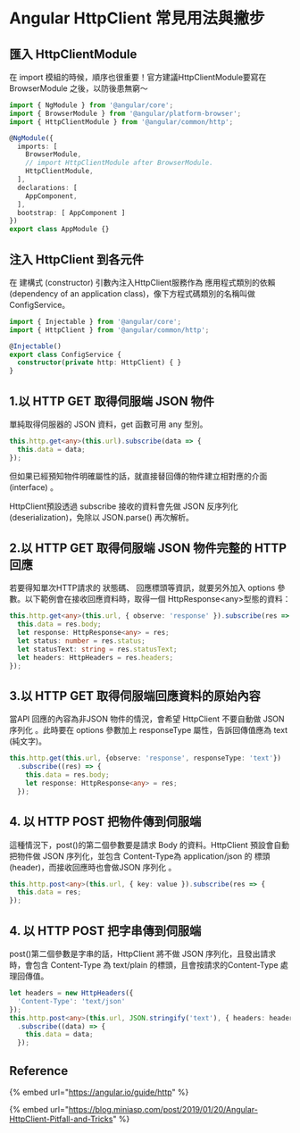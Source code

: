 # Angular HttpClient 常見用法與撇步

## 匯入 HttpClientModule

在 import 模組的時候，順序也很重要！官方建議HttpClientModule要寫在 BrowserModule 之後，以防後患無窮～

```typescript
import { NgModule } from '@angular/core';
import { BrowserModule } from '@angular/platform-browser';
import { HttpClientModule } from '@angular/common/http';

@NgModule({
  imports: [
    BrowserModule,
    // import HttpClientModule after BrowserModule.
    HttpClientModule,
  ],
  declarations: [
    AppComponent,
  ],
  bootstrap: [ AppComponent ]
})
export class AppModule {}
```

## 注入 HttpClient 到各元件

在 建構式 \(constructor\) 引數內注入HttpClient服務作為 應用程式類別的依賴 \(dependency of an application class\)，像下方程式碼類別的名稱叫做ConfigService。

```typescript
import { Injectable } from '@angular/core';
import { HttpClient } from '@angular/common/http';

@Injectable()
export class ConfigService {
  constructor(private http: HttpClient) { }
}
```



## 1.以 HTTP GET 取得伺服端 JSON 物件

 單純取得伺服器的 JSON 資料，get 函數可用 any 型別。

```typescript
this.http.get<any>(this.url).subscribe(data => {
  this.data = data;
});
```

 但如果已經預知物件明確屬性的話，就直接替回傳的物件建立相對應的介面\(interface\) 。

HttpClient預設透過 subscribe 接收的資料會先做 JSON 反序列化\(deserialization\)，免除以 JSON.parse\(\) 再次解析。

## 2.以 HTTP GET 取得伺服端 JSON 物件完整的 HTTP 回應

若要得知單次HTTP請求的 狀態碼、 回應標頭等資訊，就要另外加入 options 參數。以下範例會在接收回應資料時，取得一個 HttpResponse&lt;any&gt;型態的資料：

```typescript
this.http.get<any>(this.url, { observe: 'response' }).subscribe(res => {
  this.data = res.body;
  let response: HttpResponse<any> = res;  
  let status: number = res.status;
  let statusText: string = res.statusText;
  let headers: HttpHeaders = res.headers;  
});
```

## 3.以 HTTP GET 取得伺服端回應資料的原始內容

當API 回應的內容為非JSON 物件的情況，會希望 HttpClient 不要自動做 JSON 序列化 。此時要在 options 參數加上 responseType 屬性，告訴回傳值應為 text \(純文字\)。

```typescript
this.http.get(this.url, {observe: 'response', responseType: 'text'})
  .subscribe((res) => {
    this.data = res.body;
    let response: HttpResponse<any> = res;    
  });
```

## 4. 以 HTTP POST 把物件傳到伺服端

這種情況下，post\(\)的第二個參數要是請求 Body 的資料。HttpClient 預設會自動把物件做 JSON 序列化，並包含 Content-Type為 application/json 的 標頭\(header\)，而接收回應時也會做JSON 序列化 。

```typescript
this.http.post<any>(this.url, { key: value }).subscribe(res => {
  this.data = res;
});
```

## 4. 以 HTTP POST 把字串傳到伺服端

post\(\)第二個參數是字串的話，HttpClient 將不做 JSON 序列化，且發出請求時，會包含 Content-Type 為 text/plain 的標頭，且會按請求的Content-Type 處理回傳值。

```typescript
let headers = new HttpHeaders({
  'Content-Type': 'text/json'
});
this.http.post<any>(this.url, JSON.stringify('text'), { headers: headers })
  .subscribe((data) => {
    this.data = data;
  });
```

## Reference

{% embed url="https://angular.io/guide/http" %}

{% embed url="https://blog.miniasp.com/post/2019/01/20/Angular-HttpClient-Pitfall-and-Tricks" %}



